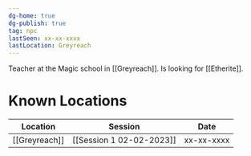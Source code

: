 ```yaml
---
dg-home: true
dg-publish: true
tag: npc
lastSeen: xx-xx-xxxx
lastLocation: Greyreach
---
```

Teacher at the Magic school in [[Greyreach]].
Is looking for [[Etherite]].

# Known Locations

Location | Session | Date
----- | ----- | -----
[[Greyreach]] | [[Session 1 02-02-2023]] | xx-xx-xxxx